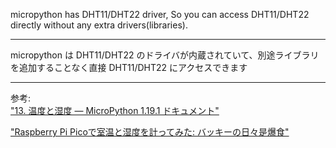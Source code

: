 micropython has DHT11/DHT22 driver, So you can access DHT11/DHT22 directly without any extra drivers(libraries).
  
-------------------------------------------------------------


micropython は DHT11/DHT22 のドライバが内蔵されていて、別途ライブラリを追加することなく直接 DHT11/DHT22 にアクセスできます


-------------------------------------------------------------
  
参考:  
["13. 温度と湿度 — MicroPython 1.19.1 ドキュメント"](https://micropython-docs-ja.readthedocs.io/ja/latest/esp8266/tutorial/dht.html?highlight=dht11)

["Raspberry Pi Picoで室温と湿度を計ってみた: バッキーの日々是爆食"](https://backy0175.seesaa.net/article/490247204.html)
